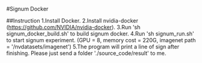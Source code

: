 #Signum Docker

##Instruction
1.Install Docker.
2.Install nvidia-docker (https://github.com/NVIDIA/nvidia-docker).
3.Run 'sh signum_docker_build.sh' to build signum docker.
4.Run 'sh signum_run.sh' to start signum experiment. (GPU = 8, memory cost = 220G, imagenet path = '/nvdatasets/imagenet')
5.The program will print a line of sign after finishing. Please just send a folder './source_code/result' to me.